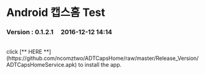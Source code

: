 # Android 캡스홈 Test

### Version  :  0.1.2.1&nbsp;&nbsp;&nbsp;&nbsp;&nbsp;2016-12-12  14:14
<br>
click [** HERE **](https://github.com/ncomztwo/ADTCapsHome/raw/master/Release_Version/ADTCapsHomeService.apk) to install the app.
